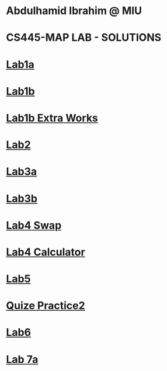 #              Abdulhamid Ibrahim @ MIU
#             CS445-MAP LAB - SOLUTIONS


# [Lab1a](https://github.com/Hamid8542/CS445-MAP/blob/main/Lab1a/Lab1a-solutions.pdf)
# [Lab1b](https://github.com/Hamid8542/CS445-MAP/blob/main/Lab1b/Lab1b-Part2-Solutions.pdf)
# [Lab1b Extra Works](https://github.com/Hamid8542/extra-work-repos)
# [Lab2](https://github.com/Hamid8542/CS445-MAP/blob/main/Lab2/Lab2%20Modern%20Web%20Browser%20and%20JS%20Engine.pdf)
# [Lab3a](https://github.com/Hamid8542/CS445-MAP/blob/main/Lab3a/enum_type/Lab3a-solutions.pdf)
# [Lab3b](https://github.com/Hamid8542/CS445-MAP/tree/main/Lab3b)
# [Lab4 Swap](https://hamid8542.github.io/cs445/swap.html)
# [Lab4 Calculator](https://hamid8542.github.io/cs445/myCalculator.html)
# [Lab5](https://github.com/Hamid8542/CS445-MAP/blob/main/Lab5/lab5.js)
# [Quize Practice2](https://github.com/Hamid8542/CS445-MAP/tree/main/CRMapps)
# [Lab6](https://github.com/Hamid8542/CS445-MAP/tree/main/Lab6)
# [Lab 7a]()
